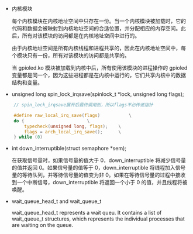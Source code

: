 - 内核模块

    每个内核模块在内核地址空间中只存在一份。当一个内核模块被加载时，它的代码和数据会被映射到内核地址空间的合适位置，并分配相应的内存空间。此后，所有对该模块的访问都是在内核地址空间中进行的。

    由于内核地址空间是所有内核线程和进程共享的，因此在内核地址空间中，每个模块只有一份，所有对该模块的访问都是共享的。
    
    当 gpioled.ko 模块被加载到内核中后，所有使用该模块的进程操作的 gpioled 变量都是同一个，因为这些进程都是在内核中运行的，它们共享内核中的数据结构和变量。

- unsigned long spin_lock_irqsave(spinlock_t *lock, unsigned long flags);
```c
    // spin_lock_irqsave展开后最终调用到，所以flags不必传递指针

    #define raw_local_irq_save(flags)			\
	do {						\
		typecheck(unsigned long, flags);	\
		flags = arch_local_irq_save();		\
	} while (0)
```
- int down_interruptible(struct semaphore *sem);

    在获取信号量时，如果信号量的值大于 0，down_interruptible 将减少信号量的值并返回 0。如果信号量的值等于 0，down_interruptible 将线程加入信号量的等待队列，并等待信号量的值变为非 0。如果在等待信号量的过程中接收到一个中断信号，down_interruptible 将返回一个小于 0 的值，并且线程将被唤醒。

- wait_queue_head_t and wait_queue_t

    wait_queue_head_t represents a wait queu. It contains a list of wait_queue_t structures, which represents the individual processes that are waiting on the queue.